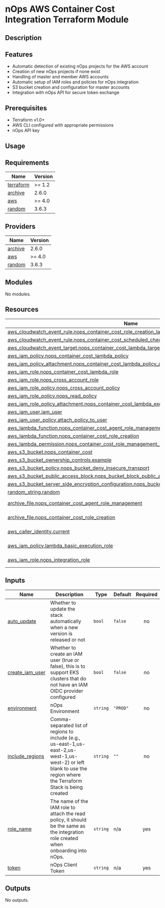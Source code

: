 # nOps AWS Container Cost Integration Terraform Module

## Description


## Features

- Automatic detection of existing nOps projects for the AWS account
- Creation of new nOps projects if none exist
- Handling of master and member AWS accounts
- Automatic setup of IAM roles and policies for nOps integration
- S3 bucket creation and configuration for master accounts
- Integration with nOps API for secure token exchange

## Prerequisites

- Terraform v1.0+
- AWS CLI configured with appropriate permissions
- nOps API key

## Usage

<!-- BEGIN_TF_DOCS -->
## Requirements

| Name | Version |
|------|---------|
| <a name="requirement_terraform"></a> [terraform](#requirement\_terraform) | >= 1.2 |
| <a name="requirement_archive"></a> [archive](#requirement\_archive) | 2.6.0 |
| <a name="requirement_aws"></a> [aws](#requirement\_aws) | >= 4.0 |
| <a name="requirement_random"></a> [random](#requirement\_random) | 3.6.3 |

## Providers

| Name | Version |
|------|---------|
| <a name="provider_archive"></a> [archive](#provider\_archive) | 2.6.0 |
| <a name="provider_aws"></a> [aws](#provider\_aws) | >= 4.0 |
| <a name="provider_random"></a> [random](#provider\_random) | 3.6.3 |

## Modules

No modules.

## Resources

| Name | Type |
|------|------|
| [aws_cloudwatch_event_rule.nops_container_cost_role_creation_lambda_trigger](https://registry.terraform.io/providers/hashicorp/aws/latest/docs/resources/cloudwatch_event_rule) | resource |
| [aws_cloudwatch_event_rule.nops_container_cost_scheduled_check_event_rule](https://registry.terraform.io/providers/hashicorp/aws/latest/docs/resources/cloudwatch_event_rule) | resource |
| [aws_cloudwatch_event_target.nops_container_cost_lambda_target](https://registry.terraform.io/providers/hashicorp/aws/latest/docs/resources/cloudwatch_event_target) | resource |
| [aws_iam_policy.nops_container_cost_lambda_policy](https://registry.terraform.io/providers/hashicorp/aws/latest/docs/resources/iam_policy) | resource |
| [aws_iam_policy_attachment.nops_container_cost_lambda_policy_attachment](https://registry.terraform.io/providers/hashicorp/aws/latest/docs/resources/iam_policy_attachment) | resource |
| [aws_iam_role.nops_container_cost_lambda_role](https://registry.terraform.io/providers/hashicorp/aws/latest/docs/resources/iam_role) | resource |
| [aws_iam_role.nops_cross_account_role](https://registry.terraform.io/providers/hashicorp/aws/latest/docs/resources/iam_role) | resource |
| [aws_iam_role_policy.nops_cross_account_policy](https://registry.terraform.io/providers/hashicorp/aws/latest/docs/resources/iam_role_policy) | resource |
| [aws_iam_role_policy.nops_read_policy](https://registry.terraform.io/providers/hashicorp/aws/latest/docs/resources/iam_role_policy) | resource |
| [aws_iam_role_policy_attachment.nops_container_cost_lambda_execution_policy_attachment](https://registry.terraform.io/providers/hashicorp/aws/latest/docs/resources/iam_role_policy_attachment) | resource |
| [aws_iam_user.iam_user](https://registry.terraform.io/providers/hashicorp/aws/latest/docs/resources/iam_user) | resource |
| [aws_iam_user_policy.attach_policy_to_user](https://registry.terraform.io/providers/hashicorp/aws/latest/docs/resources/iam_user_policy) | resource |
| [aws_lambda_function.nops_container_cost_agent_role_management](https://registry.terraform.io/providers/hashicorp/aws/latest/docs/resources/lambda_function) | resource |
| [aws_lambda_function.nops_container_cost_role_creation](https://registry.terraform.io/providers/hashicorp/aws/latest/docs/resources/lambda_function) | resource |
| [aws_lambda_permission.nops_container_cost_role_management_scheduled_check_event_rule_permission](https://registry.terraform.io/providers/hashicorp/aws/latest/docs/resources/lambda_permission) | resource |
| [aws_s3_bucket.nops_container_cost](https://registry.terraform.io/providers/hashicorp/aws/latest/docs/resources/s3_bucket) | resource |
| [aws_s3_bucket_ownership_controls.example](https://registry.terraform.io/providers/hashicorp/aws/latest/docs/resources/s3_bucket_ownership_controls) | resource |
| [aws_s3_bucket_policy.nops_bucket_deny_insecure_transport](https://registry.terraform.io/providers/hashicorp/aws/latest/docs/resources/s3_bucket_policy) | resource |
| [aws_s3_bucket_public_access_block.nops_bucket_block_public_access](https://registry.terraform.io/providers/hashicorp/aws/latest/docs/resources/s3_bucket_public_access_block) | resource |
| [aws_s3_bucket_server_side_encryption_configuration.nops_bucket_encryption](https://registry.terraform.io/providers/hashicorp/aws/latest/docs/resources/s3_bucket_server_side_encryption_configuration) | resource |
| [random_string.random](https://registry.terraform.io/providers/hashicorp/random/3.6.3/docs/resources/string) | resource |
| [archive_file.nops_container_cost_agent_role_management](https://registry.terraform.io/providers/hashicorp/archive/2.6.0/docs/data-sources/file) | data source |
| [archive_file.nops_container_cost_role_creation](https://registry.terraform.io/providers/hashicorp/archive/2.6.0/docs/data-sources/file) | data source |
| [aws_caller_identity.current](https://registry.terraform.io/providers/hashicorp/aws/latest/docs/data-sources/caller_identity) | data source |
| [aws_iam_policy.lambda_basic_execution_role](https://registry.terraform.io/providers/hashicorp/aws/latest/docs/data-sources/iam_policy) | data source |
| [aws_iam_role.nops_integration_role](https://registry.terraform.io/providers/hashicorp/aws/latest/docs/data-sources/iam_role) | data source |

## Inputs

| Name | Description | Type | Default | Required |
|------|-------------|------|---------|:--------:|
| <a name="input_auto_update"></a> [auto\_update](#input\_auto\_update) | Whether to update the stack automatically when a new version is released or not | `bool` | `false` | no |
| <a name="input_create_iam_user"></a> [create\_iam\_user](#input\_create\_iam\_user) | Whether to create an IAM user (true or false), this is to support EKS clusters that do not have an IAM OIDC provider configured | `bool` | `false` | no |
| <a name="input_environment"></a> [environment](#input\_environment) | nOps Environment | `string` | `"PROD"` | no |
| <a name="input_include_regions"></a> [include\_regions](#input\_include\_regions) | Comma-separated list of regions to include (e.g., us-east-1,us-east-2,us-west-1,us-west-2) or left blank to use the region where the Terraform Stack is being created | `string` | `""` | no |
| <a name="input_role_name"></a> [role\_name](#input\_role\_name) | The name of the IAM role to attach the read policy, it should be the same as the integration role created when onboarding into nOps. | `string` | n/a | yes |
| <a name="input_token"></a> [token](#input\_token) | nOps Client Token | `string` | n/a | yes |

## Outputs

No outputs.
<!-- END_TF_DOCS -->
